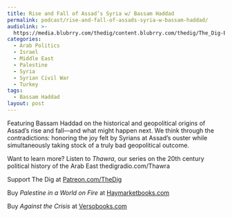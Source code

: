 ```yaml
---
title: Rise and Fall of Assad’s Syria w/ Bassam Haddad
permalink: podcast/rise-and-fall-of-assads-syria-w-bassam-haddad/
audiolink: >-
  https://media.blubrry.com/thedig/content.blubrry.com/thedig/The_Dig-EP_470-Haddad.mp3
categories:
  - Arab Politics
  - Israel
  - Middle East
  - Palestine
  - Syria
  - Syrian Civil War
  - Turkey
tags:
  - Bassam Haddad
layout: post
---
```


Featuring Bassam Haddad on the historical and geopolitical origins of Assad’s rise and fall—and what might happen next. We think through the contradictions: honoring the joy felt by Syrians at Assad’s ouster while simultaneously taking stock of a truly bad geopolitical outcome.

Want to learn more? Listen to *Thawra*, our series on the 20th century political history of the Arab East thedigradio.com/Thawra

Support The Dig at [Patreon.com/TheDig](http://patreon.com/TheDig)

Buy *Palestine in a World on Fire* at [Haymarketbooks.com](http://haymarketbooks.com)

Buy *Against the Crisis* at [Versobooks.com](http://versobooks.com)
